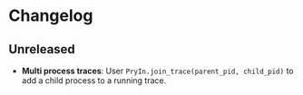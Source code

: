 # Changelog

## Unreleased

- __Multi process traces__: User `PryIn.join_trace(parent_pid, child_pid)` to add a child process to a running trace.
